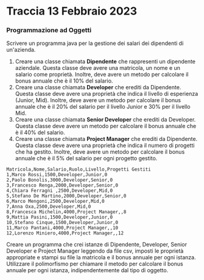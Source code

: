 # Traccia 13 Febbraio 2023

### Programmazione ad Oggetti

Scrivere un programma java per la gestione dei salari dei dipendenti di un'azienda.

1. Creare una classe chiamata **Dipendente** che rappresenti un dipendente aziendale. Questa classe deve avere una matricola, un nome e un salario come proprietà. Inoltre, deve avere un metodo per calcolare il bonus annuale che è il 10% del salario.
2. Creare una classe chiamata **Developer** che erediti da Dipendente. Questa classe deve avere una proprietà che indica il livello di esperienza (Junior, Mid). Inoltre, deve avere un metodo per calcolare il bonus annuale che è il 20% del salario per il livello Junior e 30% per il livello Mid.
3. Creare una classe chiamata **Senior Developer** che erediti da Developer. Questa classe deve avere un metodo per calcolare il bonus annuale che è il 40% del salario.
4. Creare una classe chiamata **Project Manager** che erediti da Dipendente. Questa classe deve avere una proprietà che indica il numero di progetti che ha gestito. Inoltre, deve avere un metodo per calcolare il bonus annuale che è il 5% del salario per ogni progetto gestito.

```csv
Matricola,Nome,Salario,Ruolo,Livello,Progetti Gestiti
1,Marco Rossi,1500,Developer,Junior,0
2,Paolo Bonolis,3000,Developer,Senior,0
3,Francesco Renga,2000,Developer,Senior,0
4,Chiara Ferragni ,2500,Developer,Mid,0
5,Stefano De Martino,2000,Developer,Senior,0
6,Marco Mengoni,2500,Developer,Mid,0
7,Anna Oxa,2500,Developer,Mid,0
8,Francesca Michelin,4000,Project Manager,,8
9,Mattia Pasini,1500,Developer,Junior,0
10,Stefano Cinque,1500,Developer,Junior,0
11,Marco Pantani,4000,Project Manager,,10
12,Lorenzo Miniero,4000,Project Manager,,12
```

Creare un programma che crei istanze di Dipendente, Developer, Senior Developer e Project Manager leggendo da file csv, imposti le proprietà appropriate e stampi su file la matricola e il bonus annuale per ogni istanza. Utilizzare il polimorfismo per chiamare il metodo per calcolare il bonus annuale per ogni istanza, indipendentemente dal tipo di oggetto.
